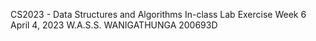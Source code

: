 CS2023 - Data Structures and Algorithms 
In-class Lab Exercise 
Week 6 
April 4, 2023 
W.A.S.S. WANIGATHUNGA
200693D

